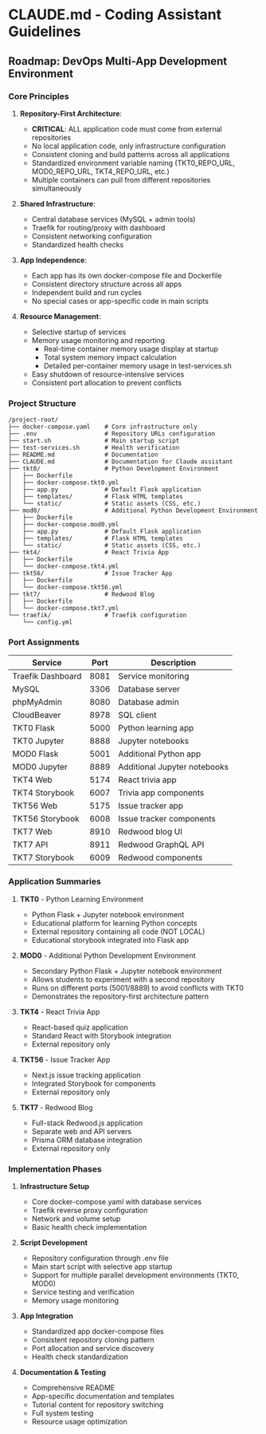 # CLAUDE.md - Coding Assistant Guidelines

## Roadmap: DevOps Multi-App Development Environment

### Core Principles

1. **Repository-First Architecture**: 
   - **CRITICAL**: ALL application code must come from external repositories
   - No local application code, only infrastructure configuration
   - Consistent cloning and build patterns across all applications
   - Standardized environment variable naming (TKT0_REPO_URL, MOD0_REPO_URL, TKT4_REPO_URL, etc.)
   - Multiple containers can pull from different repositories simultaneously

2. **Shared Infrastructure**:
   - Central database services (MySQL + admin tools)
   - Traefik for routing/proxy with dashboard
   - Consistent networking configuration
   - Standardized health checks

3. **App Independence**:
   - Each app has its own docker-compose file and Dockerfile
   - Consistent directory structure across all apps
   - Independent build and run cycles
   - No special cases or app-specific code in main scripts

4. **Resource Management**:
   - Selective startup of services
   - Memory usage monitoring and reporting
     - Real-time container memory usage display at startup
     - Total system memory impact calculation
     - Detailed per-container memory usage in test-services.sh
   - Easy shutdown of resource-intensive services
   - Consistent port allocation to prevent conflicts

### Project Structure

```
/project-root/
├── docker-compose.yaml    # Core infrastructure only
├── .env                   # Repository URLs configuration
├── start.sh               # Main startup script
├── test-services.sh       # Health verification
├── README.md              # Documentation
├── CLAUDE.md              # Documentation for Claude assistant
├── tkt0/                  # Python Development Environment
│   ├── Dockerfile
│   ├── docker-compose.tkt0.yml
│   ├── app.py             # Default Flask application
│   ├── templates/         # Flask HTML templates
│   └── static/            # Static assets (CSS, etc.)
├── mod0/                  # Additional Python Development Environment
│   ├── Dockerfile
│   ├── docker-compose.mod0.yml
│   ├── app.py             # Default Flask application
│   ├── templates/         # Flask HTML templates
│   └── static/            # Static assets (CSS, etc.)
├── tkt4/                  # React Trivia App
│   ├── Dockerfile
│   └── docker-compose.tkt4.yml
├── tkt56/                 # Issue Tracker App
│   ├── Dockerfile
│   └── docker-compose.tkt56.yml
├── tkt7/                  # Redwood Blog
│   ├── Dockerfile
│   └── docker-compose.tkt7.yml
└── traefik/               # Traefik configuration
    └── config.yml
```

### Port Assignments

| Service | Port | Description |
|---------|------|-------------|
| Traefik Dashboard | 8081 | Service monitoring |
| MySQL | 3306 | Database server |
| phpMyAdmin | 8080 | Database admin |
| CloudBeaver | 8978 | SQL client |
| TKT0 Flask | 5000 | Python learning app |
| TKT0 Jupyter | 8888 | Jupyter notebooks |
| MOD0 Flask | 5001 | Additional Python app |
| MOD0 Jupyter | 8889 | Additional Jupyter notebooks |
| TKT4 Web | 5174 | React trivia app |
| TKT4 Storybook | 6007 | Trivia app components |
| TKT56 Web | 5175 | Issue tracker app |
| TKT56 Storybook | 6008 | Issue tracker components |
| TKT7 Web | 8910 | Redwood blog UI |
| TKT7 API | 8911 | Redwood GraphQL API |
| TKT7 Storybook | 6009 | Redwood components |

### Application Summaries

1. **TKT0** - Python Learning Environment
   - Python Flask + Jupyter notebook environment
   - Educational platform for learning Python concepts
   - External repository containing all code (NOT LOCAL)
   - Educational storybook integrated into Flask app

2. **MOD0** - Additional Python Development Environment
   - Secondary Python Flask + Jupyter notebook environment
   - Allows students to experiment with a second repository
   - Runs on different ports (5001/8889) to avoid conflicts with TKT0
   - Demonstrates the repository-first architecture pattern

3. **TKT4** - React Trivia App
   - React-based quiz application
   - Standard React with Storybook integration
   - External repository only

4. **TKT56** - Issue Tracker App
   - Next.js issue tracking application
   - Integrated Storybook for components
   - External repository only

5. **TKT7** - Redwood Blog
   - Full-stack Redwood.js application
   - Separate web and API servers
   - Prisma ORM database integration
   - External repository only

### Implementation Phases

1. **Infrastructure Setup**
   - Core docker-compose.yaml with database services
   - Traefik reverse proxy configuration
   - Network and volume setup
   - Basic health check implementation

2. **Script Development**
   - Repository configuration through .env file
   - Main start script with selective app startup
   - Support for multiple parallel development environments (TKT0, MOD0)
   - Service testing and verification
   - Memory usage monitoring

3. **App Integration**
   - Standardized app docker-compose files
   - Consistent repository cloning pattern
   - Port allocation and service discovery
   - Health check standardization

4. **Documentation & Testing**
   - Comprehensive README
   - App-specific documentation and templates
   - Tutorial content for repository switching
   - Full system testing
   - Resource usage optimization